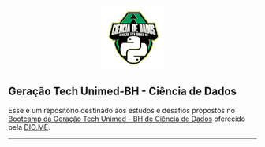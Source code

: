 <div style="text-align:center;">
    <img src="./src/logo.png" width="128px" />
</div>

## Geração Tech Unimed-BH - Ciência de Dados

Esse é um repositório destinado aos estudos e desafios propostos no <a target="_blank" href="https://web.dio.me/track/geracao-tech-unimed-bh-ciencia-de-dados">Bootcamp da Geração Tech Unimed - BH de Ciência de Dados</a> oferecido pela <a target="_blank" href="https://www.dio.me">DIO.ME</a>.

---